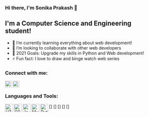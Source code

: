 ### Hi there, I'm Sonika Prakash 👋

## I'm a Computer Science and Engineering student!

- 🌱 I’m currently learning everything about web development!
- 👯 I’m looking to collaborate with other web developers
- 🥅 2021 Goals: Upgrade my skills in Python and Web development!
- ⚡ Fun fact: I love to draw and binge watch web series

### Connect with me:

[<img align="left" alt="codeSTACKr | LinkedIn" width="22px" src="https://cdn.jsdelivr.net/npm/simple-icons@v3/icons/linkedin.svg" />][linkedin]
[<img align="left" alt="codeSTACKr | Instagram" width="22px" src="https://cdn.jsdelivr.net/npm/simple-icons@v3/icons/instagram.svg" />][instagram]

<br />

### Languages and Tools:

[<img align="left" alt="HTML5" width="26px" src="https://img.icons8.com/color/48/000000/html-5--v1.png" />]
[<img align="left" alt="CSS3" width="26px" src="https://img.icons8.com/color/48/000000/css3.png" />]
[<img align="left" alt="JavaScript" width="26px" src="https://img.icons8.com/color/48/000000/javascript.png" />]
[<img align="left" alt="MySQL" width="26px" src="https://img.icons8.com/color/48/000000/mysql-logo.png" />]
[<img align="left" alt="Python" width="26px" src="https://img.icons8.com/color/48/000000/python.png" />]

<br/>

[instagram]: https://www.instagram.com/_sonika_prakash_/
[linkedin]: https://www.linkedin.com/in/sonika-prakash/
